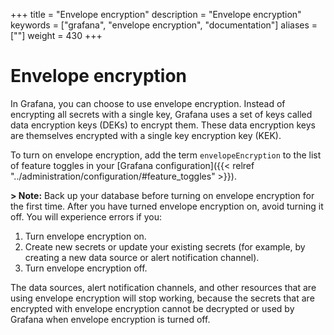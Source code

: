 +++
title = "Envelope encryption"
description = "Envelope encryption"
keywords = ["grafana", "envelope encryption", "documentation"]
aliases = [""]
weight = 430
+++


# Envelope encryption

In Grafana, you can choose to use envelope encryption. Instead of
encrypting all secrets with a single key, Grafana uses a set of keys
called data encryption keys (DEKs) to encrypt them. These data
encryption keys are themselves encrypted with a single key encryption
key (KEK).

To turn on envelope encryption, add the term `envelopeEncryption` to the list of feature toggles in your [Grafana configuration]({{< relref "../administration/configuration/#feature_toggles" >}}).

**> Note:** Back up your database before turning on envelope encryption for the first time. After you have turned envelope encryption on, avoid turning it off. You will experience errors if you:
1. Turn envelope encryption on.
2. Create new secrets or update your existing secrets (for example, by creating a new data source or alert notification channel).
3. Turn envelope encryption off.

The data sources, alert notification channels, and other resources that are using envelope encryption will stop working, because the secrets that are encrypted with envelope encryption cannot be decrypted or used by Grafana when envelope encryption is turned off.
